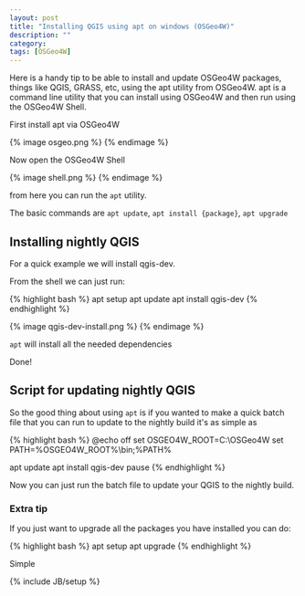 ```yaml
---
layout: post
title: "Installing QGIS using apt on windows (OSGeo4W)"
description: ""
category:  
tags: [OSGeo4W]
---
```




Here is a handy tip to be able to install and update OSGeo4W packages, things like QGIS, GRASS, etc, using the apt utility from OSGeo4W.  apt is a command line utility that you can install using OSGeo4W and then run using the OSGeo4W Shell.



First install apt via OSGeo4W

{% image osgeo.png %}
{% endimage %}

Now open the OSGeo4W Shell 

{% image shell.png %}
{% endimage %}

from here you can run the `apt` utility. 

The basic commands are `apt update`, `apt install {package}`, `apt upgrade`

## Installing nightly QGIS

For a quick example we will install qgis-dev. 

From the shell we can just run:

{% highlight bash %}
apt setup
apt update
apt install qgis-dev
{% endhighlight %} 

{% image qgis-dev-install.png %}
{% endimage %}

`apt` will install all the needed dependencies

Done!

## Script for updating nightly QGIS

So the good thing about using `apt` is if you wanted to make a quick batch file that you can run to update to the nightly build it's as simple as

{% highlight bash %}
@echo off
set OSGEO4W_ROOT=C:\OSGeo4W
set PATH=%OSGEO4W_ROOT%\bin;%PATH%

apt update
apt install qgis-dev
pause
{% endhighlight %}

Now you can just run the batch file to update your QGIS to the nightly build.

### Extra tip

If you just want to upgrade all the packages you have installed you can do: 

{% highlight bash %}
apt setup
apt upgrade
{% endhighlight %} 

Simple

{% include JB/setup %}
